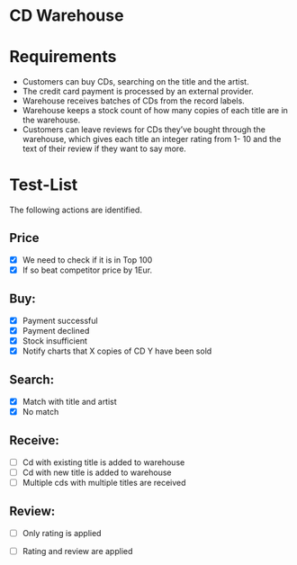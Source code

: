 # CD Warehouse

# Requirements
- Customers can buy CDs, searching on the title and the artist. 
- The credit card payment is processed by an external provider. 
- Warehouse receives batches of CDs from the record labels. 
- Warehouse keeps a stock count of how many copies of each title are in the warehouse.
- Customers can leave reviews for CDs they’ve bought through the warehouse, which gives each title an integer rating from 1- 10 and the text of their review if they want to say more.

# Test-List
The following actions are identified.

## Price
- [x] We need to check if it is in Top 100
- [x] If so beat competitor price by 1Eur.

## Buy:
- [x] Payment successful
- [x] Payment declined
- [x] Stock insufficient
- [x] Notify charts that X copies of CD Y have been sold

## Search:
- [x] Match with title and artist
- [x] No match

## Receive:
- [ ] Cd with existing title is added to warehouse
- [ ] Cd with new title is added to warehouse
- [ ] Multiple cds with multiple titles are received

## Review:
- [ ] Only rating is applied
- [ ] Rating and review are applied

